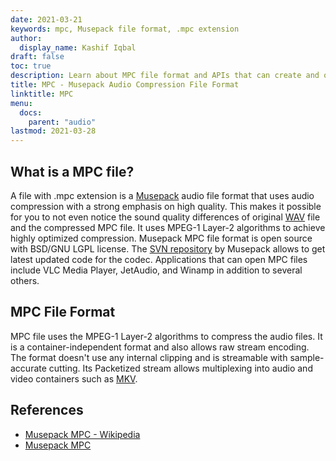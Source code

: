 ```yaml
---
date: 2021-03-21
keywords: mpc, Musepack file format, .mpc extension
author:
  display_name: Kashif Iqbal
draft: false
toc: true
description: Learn about MPC file format and APIs that can create and open MPC files.
title: MPC - Musepack Audio Compression File Format
linktitle: MPC
menu:
  docs:
    parent: "audio"
lastmod: 2021-03-28
---
```


## What is a MPC file?

A file with .mpc extension is a [Musepack](https://musepack.net/) audio file format that uses audio compression with a strong emphasis on high quality. This makes it possible for you to not even notice the sound quality differences of original [WAV](/audio/wav/) file and the compressed MPC file. It uses MPEG-1 Layer-2 algorithms to achieve highly optimized compression. Musepack MPC file format is open source with BSD/GNU LGPL license. The [SVN repository](http://svn.musepack.net/) by Musepack allows to get latest updated code for the codec. Applications that can open MPC files include VLC Media Player, JetAudio, and Winamp in addition to several others.

## MPC File Format

MPC file uses the MPEG-1 Layer-2 algorithms to compress the audio files. It is a container-independent format and also allows raw stream encoding. The format doesn't use any internal clipping and is streamable with sample-accurate cutting. Its Packetized stream allows multiplexing into audio and video containers such as [MKV](/video/mkv/).

## References

* [Musepack MPC - Wikipedia](https://en.wikipedia.org/wiki/Musepack)
* [Musepack MPC](https://musepack.net/)
